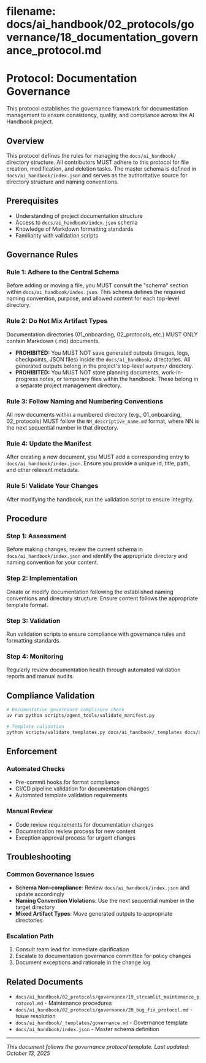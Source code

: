 # **filename: docs/ai_handbook/02_protocols/governance/18_documentation_governance_protocol.md**
<!-- ai_cue:priority=high -->
<!-- ai_cue:use_when=governance,compliance,standards,documentation -->

# **Protocol: Documentation Governance**

This protocol establishes the governance framework for documentation management to ensure consistency, quality, and compliance across the AI Handbook project.

## **Overview**

This protocol defines the rules for managing the `docs/ai_handbook/` directory structure. All contributors MUST adhere to this protocol for file creation, modification, and deletion tasks. The master schema is defined in `docs/ai_handbook/index.json` and serves as the authoritative source for directory structure and naming conventions.

## **Prerequisites**

- Understanding of project documentation structure
- Access to `docs/ai_handbook/index.json` schema
- Knowledge of Markdown formatting standards
- Familiarity with validation scripts

## **Governance Rules**

### **Rule 1: Adhere to the Central Schema**
Before adding or moving a file, you MUST consult the "schema" section within `docs/ai_handbook/index.json`. This schema defines the required naming convention, purpose, and allowed content for each top-level directory.

### **Rule 2: Do Not Mix Artifact Types**
Documentation directories (01_onboarding, 02_protocols, etc.) MUST ONLY contain Markdown (.md) documents.

* **PROHIBITED:** You MUST NOT save generated outputs (images, logs, checkpoints, JSON files) inside the `docs/ai_handbook/` directories. All generated outputs belong in the project's top-level `outputs/` directory.
* **PROHIBITED:** You MUST NOT store planning documents, work-in-progress notes, or temporary files within the handbook. These belong in a separate project management directory.

### **Rule 3: Follow Naming and Numbering Conventions**
All new documents within a numbered directory (e.g., 01_onboarding, 02_protocols) MUST follow the `NN_descriptive_name.md` format, where NN is the next sequential number in that directory.

### **Rule 4: Update the Manifest**
After creating a new document, you MUST add a corresponding entry to `docs/ai_handbook/index.json`. Ensure you provide a unique id, title, path, and other relevant metadata.

### **Rule 5: Validate Your Changes**
After modifying the handbook, run the validation script to ensure integrity.

## **Procedure**

### **Step 1: Assessment**
Before making changes, review the current schema in `docs/ai_handbook/index.json` and identify the appropriate directory and naming convention for your content.

### **Step 2: Implementation**
Create or modify documentation following the established naming conventions and directory structure. Ensure content follows the appropriate template format.

### **Step 3: Validation**
Run validation scripts to ensure compliance with governance rules and formatting standards.

### **Step 4: Monitoring**
Regularly review documentation health through automated validation reports and manual audits.

## **Compliance Validation**

```bash
# Documentation governance compliance check
uv run python scripts/agent_tools/validate_manifest.py

# Template validation
python scripts/validate_templates.py docs/ai_handbook/_templates docs/ai_handbook
```

## **Enforcement**

### **Automated Checks**
- Pre-commit hooks for format compliance
- CI/CD pipeline validation for documentation changes
- Automated template validation requirements

### **Manual Review**
- Code review requirements for documentation changes
- Documentation review process for new content
- Exception approval process for urgent changes

## **Troubleshooting**

### **Common Governance Issues**
- **Schema Non-compliance**: Review `docs/ai_handbook/index.json` and update accordingly
- **Naming Convention Violations**: Use the next sequential number in the target directory
- **Mixed Artifact Types**: Move generated outputs to appropriate directories

### **Escalation Path**
1. Consult team lead for immediate clarification
2. Escalate to documentation governance committee for policy changes
3. Document exceptions and rationale in the change log

## **Related Documents**

- `docs/ai_handbook/02_protocols/governance/19_streamlit_maintenance_protocol.md` - Maintenance procedures
- `docs/ai_handbook/02_protocols/governance/20_bug_fix_protocol.md` - Issue resolution
- `docs/ai_handbook/_templates/governance.md` - Governance template
- `docs/ai_handbook/index.json` - Master schema definition

---

*This document follows the governance protocol template. Last updated: October 13, 2025*
